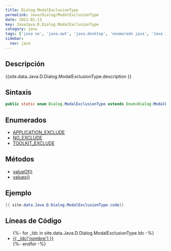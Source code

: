 ```yaml
---
title: Dialog.ModalExclusionType
permalink: Java/Dialog/ModalExclusionType
date: 2021-01-11
key: JavaJava.D.Dialog.ModalExclusionType
category: java
tags: ['java se', 'java.awt', 'java.desktop', 'enumerado java', 'Java 1.6']
sidebar: 
  nav: java
---
```


## Descripción
{{site.data.Java.D.Dialog.ModalExclusionType.description }}

## Sintaxis
~~~java
public static enum Dialog.ModalExclusionType extends Enum<Dialog.ModalExclusionType>
~~~

## Enumerados
* [APPLICATION_EXCLUDE](/Java/Dialog/ModalExclusionType/APPLICATION_EXCLUDE)
* [NO_EXCLUDE](/Java/Dialog/ModalExclusionType/NO_EXCLUDE)
* [TOOLKIT_EXCLUDE](/Java/Dialog/ModalExclusionType/TOOLKIT_EXCLUDE)

## Métodos
* [valueOf()](/Java/Dialog/ModalExclusionType/valueOf)
* [values()](/Java/Dialog/ModalExclusionType/values)

## Ejemplo
~~~java
{{ site.data.Java.D.Dialog.ModalExclusionType.code}}
~~~

## Líneas de Código
<ul>
{%- for _ldc in site.data.Java.D.Dialog.ModalExclusionType.ldc -%}
   <li>
       <a href="{{_ldc['url'] }}">{{ _ldc['nombre'] }}</a>
   </li>
{%- endfor -%}
</ul>
